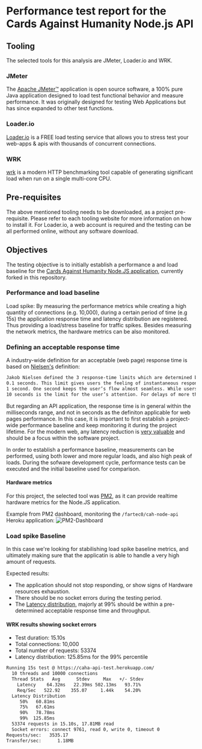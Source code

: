 # Performance test report for the Cards Against Humanity Node.js API

## Tooling
The selected tools for this analysis are JMeter, Loader.io and WRK.

### JMeter
The [Apache JMeter™](https://jmeter.apache.org/) application is open source software, a 100% pure Java application designed to load test functional behavior and measure performance. It was originally designed for testing Web Applications but has since expanded to other test functions.

### Loader.io
[Loader.io](https://loader.io/) is a FREE load testing service that allows you to stress test your web-apps & apis with thousands of concurrent connections.

### WRK
[wrk](https://github.com/wg/wrk) is a modern HTTP benchmarking tool capable of generating significant load when run on a single multi-core CPU.

## Pre-requisites
The above mentioned tooling needs to be downloaded, as a project pre-requisite. Please refer to each tooling website for more information on how to install it. For Loader.io, a web account is required and the testing can be all performed online, without any software download.

## Objectives
The testing objective is to initially establish a performance a and load baseline for the [Cards Against Humanity Node.JS application](https://github.com/fartec0/cah-node-api/), currently forked in this repository.

### Performance and load baseline
Load spike: By measuring the performance metrics while creating a high quantity of connections (e.g. 10,000), during a certain period of time (e.g 15s) the application response time and latency distribution are registered. Thus providing a load/stress baseline for traffic spikes. 
Besides measuring the network metrics, the hardware metrics can be also monitored.

### Defining an acceptable response time
A industry-wide definition for an acceptable (web page) response time is based on [Nielsen's](https://www.nngroup.com/articles/response-times-3-important-limits/) definition:
``` txt
Jakob Nielsen defined the 3 response-time limits which are determined by human perceptual abilities:
0.1 seconds. This limit gives users the feeling of instantaneous response. This level of responsiveness is essential to support the feeling of direct manipulation. It’s also an ideal response time for the website.
1 second. One second keeps the user’s flow almost seamless. While users notice a slight delay, they still feel in control of the experience.
10 seconds is the limit for the user’s attention. For delays of more than 10 seconds, users will want to perform other tasks while waiting for the computer to finish. A 10-second delay in the web without any feedback will often make visitors leave a site immediately.
```
But regarding an API application, the response time is in general within the milliseconds range, and not in seconds as the definiton applicable for web pages performance. In this case, it is important to first establish a project-wide performance baseline and keep monitoring it during the project lifetime. 
For the modern web, any latency reduction is [very valuable](https://www.gigaspaces.com/blog/amazon-found-every-100ms-of-latency-cost-them-1-in-sales) and should be a focus within the software project.

In order to establish a performance baseline, measurements can be performed, using both lower and more regular loads, and also high peak of loads. During the sofware development cycle, performance tests can be executed and the initial baseline used for comparison. 


#### Hardware metrics
For this project, the selected tool was [PM2](https://pm2.io), as it can provide realtime hardware metrics for the Node.JS application.

Example from PM2 dashboard, monitoring the `/fartec0/cah-node-api` Heroku application:
![PM2-Dashboard](https://user-images.githubusercontent.com/1813225/156917326-f64504cc-f3cb-4e75-ade8-c1965b16cd00.png)

### Load spike Baseline 
In this case we're looking for stabilishing load spike baseline metrics, and ultimately making sure that the applicatin is able to handle a very high amount of requests. 

Expected results:
- The application should not stop responding, or show signs of Hardware resources exhaustion.
- There should be no socket errors during the testing period.
- The [Latency distribution](https://engineering.linkedin.com/performance/who-moved-my-99th-percentile-latency), majorly at 99% should be within a pre-determined acceptable response time and throughput.

#### WRK results showing socket errors
- Test duration: 15.10s
- Total connections: 10,000
- Total number of requests: 53374
- Latency distribution: 125.85ms for the 99% percentile

``` bash
Running 15s test @ https://caha-api-test.herokuapp.com/
  10 threads and 10000 connections
  Thread Stats   Avg      Stdev     Max   +/- Stdev
    Latency    64.32ms   22.39ms 502.13ms   93.71%
    Req/Sec   522.92    355.07     1.44k    54.20%
  Latency Distribution
     50%   60.81ms
     75%   67.61ms
     90%   78.78ms
     99%  125.85ms
  53374 requests in 15.10s, 17.81MB read
  Socket errors: connect 9761, read 0, write 0, timeout 0
Requests/sec:   3535.17
Transfer/sec:      1.18MB
```
